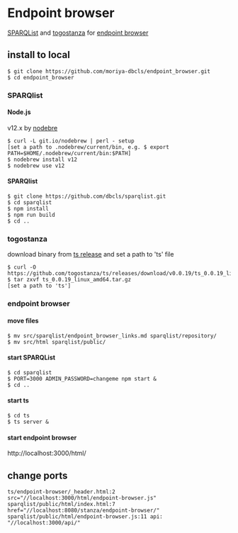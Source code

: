 # Endpoint browser
[SPARQList](https://github.com/dbcls/sparqlist) and [togostanza](https://github.com/togostanza/ts) for [endpoint browser](https://sparql-support.dbcls.jp/endpoint-browser.html)

## install to local
    $ git clone https://github.com/moriya-dbcls/endpoint_browser.git
    $ cd endpoint_browser
    
### SPARQlist
#### Node.js
v12.x by [nodebre](https://github.com/hokaccha/nodebrew)

    $ curl -L git.io/nodebrew | perl - setup
    [set a path to .nodebrew/current/bin, e.g. $ export PATH=$HOME/.nodebrew/current/bin:$PATH]
    $ nodebrew install v12
    $ nodebrew use v12
    
#### SPARQlist

    $ git clone https://github.com/dbcls/sparqlist.git
    $ cd sparqlist
    $ npm install
    $ npm run build
    $ cd ..

### togostanza
download binary from [ts release](https://github.com/togostanza/ts/releases) and set a path to 'ts' file

    $ curl -O https://github.com/togostanza/ts/releases/download/v0.0.19/ts_0.0.19_linux_amd64.tar.gz
    $ tar zxvf ts_0.0.19_linux_amd64.tar.gz
    [set a path to 'ts']
    
### endpoint browser
#### move files

    $ mv src/sparqlist/endpoint_browser_links.md sparqlist/repository/
    $ mv src/html sparqlist/public/

#### start SPARQList

    $ cd sparqlist
    $ PORT=3000 ADMIN_PASSWORD=changeme npm start &
    $ cd ..
    
#### start ts

    $ cd ts
    $ ts server &

#### start endpoint browser
http://localhost:3000/html/

## change ports
    ts/endpoint-browser/_header.html:2 src="//localhost:3000/html/endpoint-browser.js"
    sparqlist/public/html/index.html:7 href="//localhost:8080/stanza/endpoint-browser/"
    sparqlist/public/html/endpoint-browser.js:11 api: "//localhost:3000/api/"
